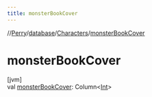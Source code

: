 ```yaml
---
title: monsterBookCover
---
```

//[Perry](../../../index.html)/[database](../index.html)/[Characters](index.html)/[monsterBookCover](monster-book-cover.html)



# monsterBookCover



[jvm]\
val [monsterBookCover](monster-book-cover.html): Column<[Int](https://kotlinlang.org/api/latest/jvm/stdlib/kotlin/-int/index.html)>




